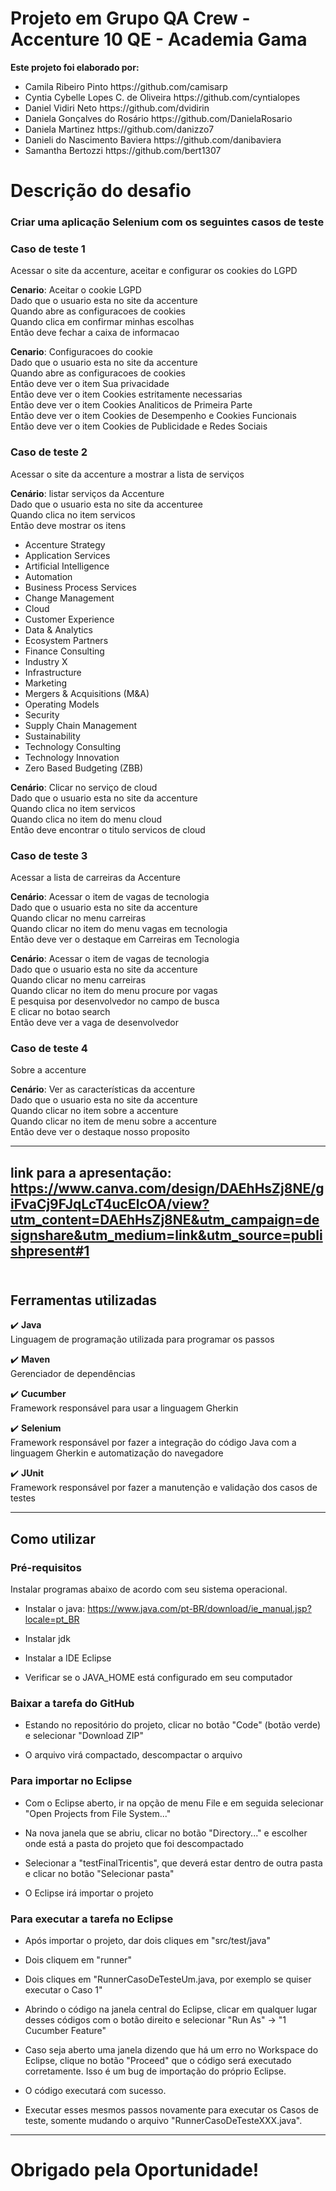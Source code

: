 # Projeto em Grupo QA Crew - Accenture 10 QE - Academia Gama

<b>Este projeto foi elaborado por:</b>
<ul>
<li>Camila Ribeiro Pinto https://github.com/camisarp</li>
<li>Cyntia Cybelle Lopes C. de Oliveira https://github.com/cyntialopes</li>
<li>Daniel Vidiri Neto https://github.com/dvidirin</li>
<li>Daniela Gonçalves do Rosário https://github.com/DanielaRosario</li>
<li>Daniela Martinez https://github.com/danizzo7</li>
<li>Danieli do Nascimento Baviera https://github.com/danibaviera</li>
<li>Samantha Bertozzi https://github.com/bert1307</li>
</ul>

# Descrição do desafio
### Criar uma aplicação Selenium com os seguintes casos de teste
### Caso de teste 1
Acessar o site da accenture, aceitar e configurar os cookies do LGPD<br>

<b>Cenario</b>: Aceitar o cookie LGPD<br>
Dado que o usuario esta no site da accenture<br>
Quando abre as configuracoes de cookies<br>
Quando clica em confirmar minhas escolhas<br>
Então deve fechar a caixa de informacao<br>

<b>Cenario</b>: Configuracoes do cookie<br>
Dado que o usuario esta no site da accenture<br>
Quando abre as configuracoes de cookies<br>
Então deve ver o item Sua privacidade<br>
Então deve ver o item Cookies estritamente necessarias<br>
Então deve ver o item Cookies Analiticos de Primeira Parte<br>
Então deve ver o item Cookies de Desempenho e Cookies Funcionais<br>
Então deve ver o item Cookies de Publicidade e Redes Sociais<br>

### Caso de teste 2
Acessar o site da accenture a mostrar a lista de serviços<br>

<b>Cenário</b>: listar serviços da Accenture<br>
Dado que o usuario esta no site da accenturee<br>
Quando clica no item servicos<br>
Então deve mostrar os itens<br>
- Accenture Strategy
- Application Services
- Artificial Intelligence
- Automation
- Business Process Services
- Change Management
- Cloud
- Customer Experience
- Data & Analytics
- Ecosystem Partners
- Finance Consulting
- Industry X
- Infrastructure
- Marketing
- Mergers & Acquisitions (M&A)
- Operating Models
- Security
- Supply Chain Management
- Sustainability
- Technology Consulting
- Technology Innovation
- Zero Based Budgeting (ZBB)

<b>Cenário</b>: Clicar no serviço de cloud<br>
Dado que o usuario esta no site da accenture<br>
Quando clica no item servicos<br>
Quando clica no item do menu cloud<br>
Então deve encontrar o titulo servicos de cloud<br>

### Caso de teste 3
Acessar a lista de carreiras da Accenture<br>

<b>Cenário</b>: Acessar o item de vagas de tecnologia<br>
Dado que o usuario esta no site da accenture<br>
Quando clicar no menu carreiras<br>
Quando clicar no item do menu vagas em tecnologia<br>
Então deve ver o destaque em Carreiras em Tecnologia<br>

<b>Cenário</b>: Acessar o item de vagas de tecnologia<br>
Dado que o usuario esta no site da accenture<br>
Quando clicar no menu carreiras<br>
Quando clicar no item do menu procure por vagas<br>
E pesquisa por desenvolvedor no campo de busca<br>
E clicar no botao search<br>
Então deve ver a vaga de desenvolvedor<br>

###  Caso de teste 4                     
Sobre a accenture<br>

<b>Cenário</b>: Ver as características da accenture<br>
Dado que o usuario esta no site da accenture<br>
Quando clicar no item sobre a accenture<br>
Quando clicar no item de menu sobre a accenture<br>
Então deve ver o destaque nosso proposito<br>

----------------------------------------------------------------------
link para a apresentação: <br> https://www.canva.com/design/DAEhHsZj8NE/giFvaCj9FJqLcT4ucElcOA/view?utm_content=DAEhHsZj8NE&utm_campaign=designshare&utm_medium=link&utm_source=publishpresent#1</br><br>
----------------------------------------------------------------------

## Ferramentas utilizadas 
:heavy_check_mark: <b>Java</b><br>
Linguagem de programação utilizada para programar os passos<br>

:heavy_check_mark: <b>Maven</b><br>
Gerenciador de dependências<br>

:heavy_check_mark: <b>Cucumber</b><br>
Framework responsável para usar a linguagem Gherkin<br>

:heavy_check_mark: <b>Selenium</b><br>
Framework responsável por fazer a integração do código Java com a linguagem Gherkin e automatização do navegadore<br>

:heavy_check_mark: <b>JUnit</b><br>
Framework responsável por fazer a manutenção e validação dos casos de testes<br>

--------------------------------------------------------------------
## Como utilizar
### Pré-requisitos
Instalar programas abaixo de acordo com seu sistema operacional.<br>
- Instalar o java:
https://www.java.com/pt-BR/download/ie_manual.jsp?locale=pt_BR
- Instalar jdk

- Instalar a IDE Eclipse

- Verificar se o JAVA_HOME está configurado em seu computador<br>

### Baixar a tarefa do GitHub
- Estando no repositório do projeto, clicar no botão "Code" (botão verde) e selecionar "Download ZIP"

- O arquivo virá compactado, descompactar o arquivo<br>

### Para importar no Eclipse
- Com o Eclipse aberto, ir na opção de menu File e em seguida selecionar "Open Projects from File System..."

- Na nova janela que se abriu, clicar no botão "Directory..." e escolher onde está a pasta do projeto que foi descompactado

- Selecionar a "testFinalTricentis", que deverá estar dentro de outra pasta e clicar no botão "Selecionar pasta"

- O Eclipse irá importar o projeto<br>

### Para executar a tarefa no Eclipse
- Após importar o projeto, dar dois cliques em "src/test/java"

- Dois cliquem em "runner"

- Dois cliques em "RunnerCasoDeTesteUm.java, por exemplo se quiser executar o Caso 1"

- Abrindo o código na janela central do Eclipse, clicar em qualquer lugar desses códigos com o botão direito e selecionar "Run As" -> "1 Cucumber Feature"

- Caso seja aberto uma janela dizendo que há um erro no Workspace do Eclipse, clique no botão "Proceed" que o código será executado corretamente. Isso é um bug de importação do próprio Eclipse.

- O código executará com sucesso.

- Executar esses mesmos passos novamente para executar os Casos de teste, somente mudando o arquivo "RunnerCasoDeTesteXXX.java".

-------------------------------------------------------------------

# Obrigado pela Oportunidade!
